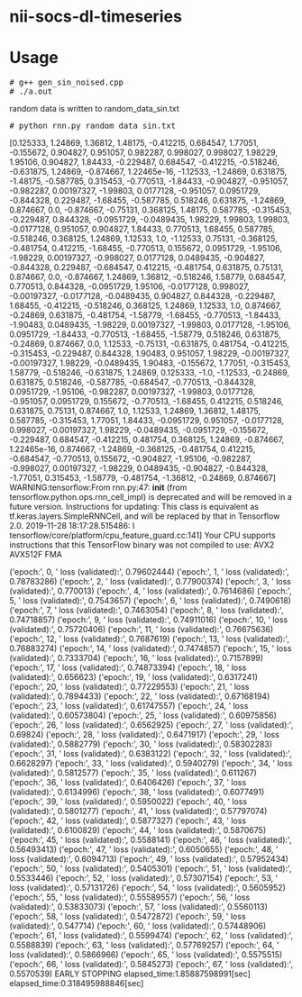 # nii-socs-dl-timeseries

# Usage

<pre>
# g++ gen_sin_noised.cpp
# ./a.out
</pre>

random data is written to random_data_sin.txt

<pre>
# python rnn.py random_data_sin.txt
</pre>

[0.125333, 1.24869, 1.36812, 1.48175, -0.412215, 0.684547, 1.77051, -0.155672, 0.904827, 0.951057, 0.982287, 0.998027, 0.998027, 1.98229, 1.95106, 0.904827, 1.84433, -0.229487, 0.684547, -0.412215, -0.518246, -0.631875, 1.24869, -0.874667, 1.22465e-16, -1.12533, -1.24869, 0.631875, -1.48175, -0.587785, 0.315453, -0.770513, -1.84433, -0.904827, -0.951057, -0.982287, 0.00197327, -1.99803, 0.0177128, -0.951057, 0.0951729, -0.844328, 0.229487, -1.68455, -0.587785, 0.518246, 0.631875, -1.24869, 0.874667, 0.0, -0.874667, -0.75131, 0.368125, 1.48175, 0.587785, -0.315453, -0.229487, 0.844328, -0.0951729, -0.0489435, 1.98229, 1.99803, 1.99803, -0.0177128, 0.951057, 0.904827, 1.84433, 0.770513, 1.68455, 0.587785, -0.518246, 0.368125, 1.24869, 1.12533, 1.0, -1.12533, 0.75131, -0.368125, -0.481754, 0.412215, -1.68455, -0.770513, 0.155672, 0.0951729, -1.95106, -1.98229, 0.00197327, -0.998027, 0.0177128, 0.0489435, -0.904827, -0.844328, 0.229487, -0.684547, 0.412215, -0.481754, 0.631875, 0.75131, 0.874667, 0.0, -0.874667, 1.24869, 1.36812, -0.518246, 1.58779, 0.684547, 0.770513, 0.844328, -0.0951729, 1.95106, -0.0177128, 0.998027, -0.00197327, -0.0177128, -0.0489435, 0.904827, 0.844328, -0.229487, 1.68455, -0.412215, -0.518246, 0.368125, 1.24869, 1.12533, 1.0, 0.874667, -0.24869, 0.631875, -0.481754, -1.58779, -1.68455, -0.770513, -1.84433, -1.90483, 0.0489435, -1.98229, 0.00197327, -1.99803, 0.0177128, -1.95106, 0.0951729, -1.84433, -0.770513, -1.68455, -1.58779, 0.518246, 0.631875, -0.24869, 0.874667, 0.0, 1.12533, -0.75131, -0.631875, 0.481754, -0.412215, -0.315453, -0.229487, 0.844328, 1.90483, 0.951057, 1.98229, -0.00197327, -0.00197327, 1.98229, -0.0489435, 1.90483, -0.155672, 1.77051, -0.315453, 1.58779, -0.518246, -0.631875, 1.24869, 0.125333, -1.0, -1.12533, -0.24869, 0.631875, 0.518246, -0.587785, -0.684547, -0.770513, -0.844328, 0.0951729, -1.95106, -0.982287, 0.00197327, -1.99803, 0.0177128, -0.951057, 0.0951729, 0.155672, -0.770513, -1.68455, 0.412215, 0.518246, 0.631875, 0.75131, 0.874667, 1.0, 1.12533, 1.24869, 1.36812, 1.48175, 0.587785, -0.315453, 1.77051, 1.84433, -0.0951729, 0.951057, -0.0177128, 0.998027, -0.00197327, 1.98229, -0.0489435, -0.0951729, -0.155672, -0.229487, 0.684547, -0.412215, 0.481754, 0.368125, 1.24869, -0.874667, 1.22465e-16, 0.874667, -1.24869, -0.368125, -0.481754, 0.412215, -0.684547, -0.770513, 0.155672, -0.904827, -1.95106, -0.982287, -0.998027, 0.00197327, -1.98229, 0.0489435, -0.904827, -0.844328, -1.77051, 0.315453, -1.58779, -0.481754, -1.36812, -0.24869, 0.874667]
WARNING:tensorflow:From rnn.py:47: __init__ (from tensorflow.python.ops.rnn_cell_impl) is deprecated and will be removed in a future version.
Instructions for updating:
This class is equivalent as tf.keras.layers.SimpleRNNCell, and will be replaced by that in Tensorflow 2.0.
2019-11-28 18:17:28.515486: I tensorflow/core/platform/cpu_feature_guard.cc:141] Your CPU supports instructions that this TensorFlow binary was not compiled to use: AVX2 AVX512F FMA

('epoch:', 0, ' loss (validated):', 0.79602444)
('epoch:', 1, ' loss (validated):', 0.78783286)
('epoch:', 2, ' loss (validated):', 0.77900374)
('epoch:', 3, ' loss (validated):', 0.770013)
('epoch:', 4, ' loss (validated):', 0.7614686)
('epoch:', 5, ' loss (validated):', 0.7543657)
('epoch:', 6, ' loss (validated):', 0.7490618)
('epoch:', 7, ' loss (validated):', 0.7463054)
('epoch:', 8, ' loss (validated):', 0.74718857)
('epoch:', 9, ' loss (validated):', 0.74911016)
('epoch:', 10, ' loss (validated):', 0.75720406)
('epoch:', 11, ' loss (validated):', 0.76675636)
('epoch:', 12, ' loss (validated):', 0.7687619)
('epoch:', 13, ' loss (validated):', 0.76883274)
('epoch:', 14, ' loss (validated):', 0.7474857)
('epoch:', 15, ' loss (validated):', 0.7333704)
('epoch:', 16, ' loss (validated):', 0.7157899)
('epoch:', 17, ' loss (validated):', 0.74873394)
('epoch:', 18, ' loss (validated):', 0.656623)
('epoch:', 19, ' loss (validated):', 0.6317241)
('epoch:', 20, ' loss (validated):', 0.77229553)
('epoch:', 21, ' loss (validated):', 0.7894433)
('epoch:', 22, ' loss (validated):', 0.67168194)
('epoch:', 23, ' loss (validated):', 0.61747557)
('epoch:', 24, ' loss (validated):', 0.60573804)
('epoch:', 25, ' loss (validated):', 0.60975856)
('epoch:', 26, ' loss (validated):', 0.6562925)
('epoch:', 27, ' loss (validated):', 0.69824)
('epoch:', 28, ' loss (validated):', 0.6471917)
('epoch:', 29, ' loss (validated):', 0.5882779)
('epoch:', 30, ' loss (validated):', 0.58302283)
('epoch:', 31, ' loss (validated):', 0.6383122)
('epoch:', 32, ' loss (validated):', 0.6628297)
('epoch:', 33, ' loss (validated):', 0.5940279)
('epoch:', 34, ' loss (validated):', 0.5812577)
('epoch:', 35, ' loss (validated):', 0.611267)
('epoch:', 36, ' loss (validated):', 0.6406426)
('epoch:', 37, ' loss (validated):', 0.6134996)
('epoch:', 38, ' loss (validated):', 0.6077491)
('epoch:', 39, ' loss (validated):', 0.5950022)
('epoch:', 40, ' loss (validated):', 0.5801277)
('epoch:', 41, ' loss (validated):', 0.57797074)
('epoch:', 42, ' loss (validated):', 0.5877327)
('epoch:', 43, ' loss (validated):', 0.6100829)
('epoch:', 44, ' loss (validated):', 0.5870675)
('epoch:', 45, ' loss (validated):', 0.5588141)
('epoch:', 46, ' loss (validated):', 0.56493413)
('epoch:', 47, ' loss (validated):', 0.6050655)
('epoch:', 48, ' loss (validated):', 0.6094713)
('epoch:', 49, ' loss (validated):', 0.57952434)
('epoch:', 50, ' loss (validated):', 0.5405301)
('epoch:', 51, ' loss (validated):', 0.5533446)
('epoch:', 52, ' loss (validated):', 0.57307154)
('epoch:', 53, ' loss (validated):', 0.57131726)
('epoch:', 54, ' loss (validated):', 0.5605952)
('epoch:', 55, ' loss (validated):', 0.55589557)
('epoch:', 56, ' loss (validated):', 0.53833073)
('epoch:', 57, ' loss (validated):', 0.5560113)
('epoch:', 58, ' loss (validated):', 0.5472872)
('epoch:', 59, ' loss (validated):', 0.547714)
('epoch:', 60, ' loss (validated):', 0.57448906)
('epoch:', 61, ' loss (validated):', 0.5599474)
('epoch:', 62, ' loss (validated):', 0.5588839)
('epoch:', 63, ' loss (validated):', 0.57769257)
('epoch:', 64, ' loss (validated):', 0.5866966)
('epoch:', 65, ' loss (validated):', 0.5575515)
('epoch:', 66, ' loss (validated):', 0.5845273)
('epoch:', 67, ' loss (validated):', 0.5570539)
EARLY STOPPING
elapsed_time:1.85887598991[sec]
elapsed_time:0.318495988846[sec]
